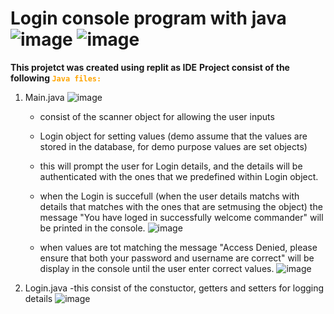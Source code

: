# Login console program with java ![image](https://github.com/Lefatso/Login-with-Java/assets/106061860/f8108a53-a180-4adf-9d0a-9dca9c5197f8) ![image](https://github.com/Lefatso/Login-with-Java/assets/106061860/2811aed5-5634-4037-ac3f-5cf026271e48)
**This projetct was created using replit as IDE**
**Project consist of the following <strong> <code style="color : orange">Java files:</code></strong>** 
1. Main.java
   ![image](https://github.com/Lefatso/Login-with-Java/assets/106061860/29cc718f-4dae-45e5-8480-850caf326b88)

   - consist of the scanner object for allowing the user inputs
   - Login object for setting values (demo assume that the values are stored in the database, for demo purpose values are set objects)
   - this will prompt the user for Login details, and the details will be authenticated with the ones that we predefined within Login object.
   - when the Login is succefull (when the user details matchs with details that matches with the ones that are setmusing the object) the message "You have loged in successfully welcome commander" will be printed in the console.
     ![image](https://github.com/Lefatso/Login-with-Java/assets/106061860/b32ca24b-1a5b-43a0-aef9-74920f5f93ed)

   - when values are tot matching the message "Access Denied, please ensure that both your password and username are correct" will be display in the console until the user enter correct values.
     ![image](https://github.com/Lefatso/Login-with-Java/assets/106061860/24b58f75-bfe7-4a25-bb18-e6d3a08ddceb)

     
3. Login.java
   -this consist of the constuctor, getters and setters for logging details
   ![image](https://github.com/Lefatso/Login-with-Java/assets/106061860/a4ca6477-f859-4258-ab7a-82a567b332f1)




